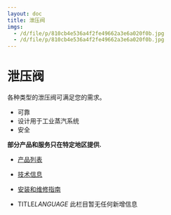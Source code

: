```yaml
---
layout: doc
title: 泄压阀
imgs:
  - /d/file/p/810cb4e536a4f2fe49662a3e6a020f0b.jpg
  - /d/file/p/810cb4e536a4f2fe49662a3e6a020f0b.jpg
---
```


# 泄压阀

各种类型的泄压阀可满足您的需求。

- 可靠
- 设计用于工业蒸汽系统
- 安全

**部分产品和服务只在特定地区提供.**

- [产品列表](<javascript:navactive(1);>)
- [技术信息](<javascript:navactive(2);>)
- [安装和维修指南](<javascript:navactive(3);>)

- TITLE*LANGUAGE*
  此栏目暂无任何新增信息
